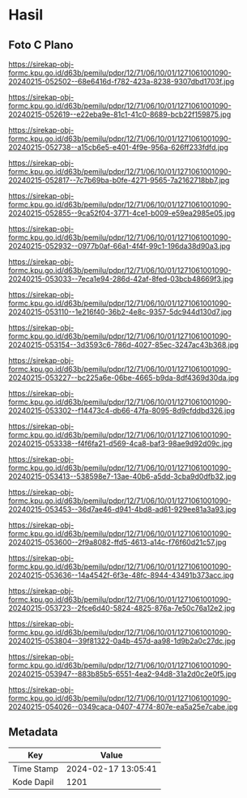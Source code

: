 # Hasil

## Foto C Plano

https://sirekap-obj-formc.kpu.go.id/d63b/pemilu/pdpr/12/71/06/10/01/1271061001090-20240215-052502--68e6416d-f782-423a-8238-9307dbd1703f.jpg

https://sirekap-obj-formc.kpu.go.id/d63b/pemilu/pdpr/12/71/06/10/01/1271061001090-20240215-052619--e22eba9e-81c1-41c0-8689-bcb22f159875.jpg

https://sirekap-obj-formc.kpu.go.id/d63b/pemilu/pdpr/12/71/06/10/01/1271061001090-20240215-052738--a15cb6e5-e401-4f9e-956a-626ff233fdfd.jpg

https://sirekap-obj-formc.kpu.go.id/d63b/pemilu/pdpr/12/71/06/10/01/1271061001090-20240215-052817--7c7b69ba-b0fe-4271-9565-7a2162718bb7.jpg

https://sirekap-obj-formc.kpu.go.id/d63b/pemilu/pdpr/12/71/06/10/01/1271061001090-20240215-052855--9ca52f04-3771-4ce1-b009-e59ea2985e05.jpg

https://sirekap-obj-formc.kpu.go.id/d63b/pemilu/pdpr/12/71/06/10/01/1271061001090-20240215-052932--0977b0af-66a1-4f4f-99c1-196da38d90a3.jpg

https://sirekap-obj-formc.kpu.go.id/d63b/pemilu/pdpr/12/71/06/10/01/1271061001090-20240215-053033--7eca1e94-286d-42af-8fed-03bcb48669f3.jpg

https://sirekap-obj-formc.kpu.go.id/d63b/pemilu/pdpr/12/71/06/10/01/1271061001090-20240215-053110--1e216f40-36b2-4e8c-9357-5dc944d130d7.jpg

https://sirekap-obj-formc.kpu.go.id/d63b/pemilu/pdpr/12/71/06/10/01/1271061001090-20240215-053154--3d3593c6-786d-4027-85ec-3247ac43b368.jpg

https://sirekap-obj-formc.kpu.go.id/d63b/pemilu/pdpr/12/71/06/10/01/1271061001090-20240215-053227--bc225a6e-06be-4665-b9da-8df4369d30da.jpg

https://sirekap-obj-formc.kpu.go.id/d63b/pemilu/pdpr/12/71/06/10/01/1271061001090-20240215-053302--f14473c4-db66-47fa-8095-8d9cfddbd326.jpg

https://sirekap-obj-formc.kpu.go.id/d63b/pemilu/pdpr/12/71/06/10/01/1271061001090-20240215-053338--f4f6fa21-d569-4ca8-baf3-98ae9d92d09c.jpg

https://sirekap-obj-formc.kpu.go.id/d63b/pemilu/pdpr/12/71/06/10/01/1271061001090-20240215-053413--538598e7-13ae-40b6-a5dd-3cba9d0dfb32.jpg

https://sirekap-obj-formc.kpu.go.id/d63b/pemilu/pdpr/12/71/06/10/01/1271061001090-20240215-053453--36d7ae46-d941-4bd8-ad61-929ee81a3a93.jpg

https://sirekap-obj-formc.kpu.go.id/d63b/pemilu/pdpr/12/71/06/10/01/1271061001090-20240215-053600--2f9a8082-ffd5-4613-a14c-f76f60d21c57.jpg

https://sirekap-obj-formc.kpu.go.id/d63b/pemilu/pdpr/12/71/06/10/01/1271061001090-20240215-053636--14a4542f-6f3e-48fc-8944-43491b373acc.jpg

https://sirekap-obj-formc.kpu.go.id/d63b/pemilu/pdpr/12/71/06/10/01/1271061001090-20240215-053723--2fce6d40-5824-4825-876a-7e50c76a12e2.jpg

https://sirekap-obj-formc.kpu.go.id/d63b/pemilu/pdpr/12/71/06/10/01/1271061001090-20240215-053804--39f81322-0a4b-457d-aa98-1d9b2a0c27dc.jpg

https://sirekap-obj-formc.kpu.go.id/d63b/pemilu/pdpr/12/71/06/10/01/1271061001090-20240215-053947--883b85b5-6551-4ea2-94d8-31a2d0c2e0f5.jpg

https://sirekap-obj-formc.kpu.go.id/d63b/pemilu/pdpr/12/71/06/10/01/1271061001090-20240215-054026--0349caca-0407-4774-807e-ea5a25e7cabe.jpg


## Metadata

| Key        | Value               |
| ---------- | ------------------- |
| Time Stamp | 2024-02-17 13:05:41 |
| Kode Dapil | 1201                |



